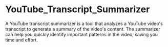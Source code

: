 # YouTube_Transcript_Summarizer
A YouTube transcript summarizer is a tool that analyzes a YouTube video's transcript to generate a summary of the video's content. The summarizer can help you quickly identify important patterns in the video, saving you time and effort.
